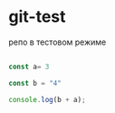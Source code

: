 # git-test
репо в  тестовом режиме

```javascript

const a= 3

const b = "4"

console.log(b + a);



```